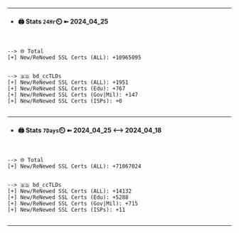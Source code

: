 

---
- #### 🖨️ **Stats** `24Hr`⏲️ ➼ 2024_04_25
```console


--> 🌐 Total
[+] New/ReNewed SSL Certs (ALL): +10965095


--> 🇧🇩 bd_ccTLDs
[+] New/ReNewed SSL Certs (ALL): +1951
[+] New/ReNewed SSL Certs (Edu): +767
[+] New/ReNewed SSL Certs (Gov|Mil): +147
[+] New/ReNewed SSL Certs (ISPs): +0


```

---
- #### 🖨️ **Stats** `7Days`⏲️ ➼ 2024_04_25 <--> 2024_04_18
```console


--> 🌐 Total
[+] New/ReNewed SSL Certs (ALL): +71867024


--> 🇧🇩 bd_ccTLDs
[+] New/ReNewed SSL Certs (ALL): +14132
[+] New/ReNewed SSL Certs (Edu): +5288
[+] New/ReNewed SSL Certs (Gov|Mil): +715
[+] New/ReNewed SSL Certs (ISPs): +11


```

---

